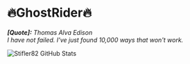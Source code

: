 # 🔥GhostRider🔥
***[Quote]:*** _Thomas Alva Edison <br> I have not failed. I've just found 10,000 ways that won't work._



<!--
**🔥GhostRider/GhostRider🔥** is a ✨ _special_ ✨ repository because its `README.md` (this file) appears on your GitHub profile.

Here are some ideas to get you started:

- 🔭 I’m currently working on ...
- 🌱 I’m currently learning ...
- 👯 I’m looking to collaborate on ...
- 🤔 I’m looking for help with ...
- 💬 Ask me about ...
- 📫 How to reach me: ...
- 😄 Pronouns: ...
- ⚡ Fun fact: ...
-->

![Stifler82 GitHub Stats](https://github-readme-stats.vercel.app/api?username=Stifler82&show_icons=truetheme=radical)
